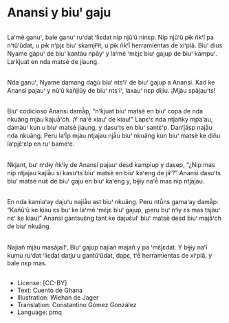 # Anansi y biuꞌ gaju

##
Laꞌmẽ ganuꞌ, bale ganuꞌ ruꞌdat ꞌliɛdat nip njũꞌũ ninɛp. Nip njũꞌũ pɨk ñkꞌĩ pa nꞌtũꞌũdat, u pɨk nꞌpjɛ biuꞌ skamjɨ̃ꞌɨ̃t, u pɨk ñkꞌĩ̀ herramientas de xiꞌpiã. Biuꞌ dius Nyame gapuꞌ de biuꞌ kantàu npãyꞌ y laꞌmẽ ꞌmɛ̀jɛ biuꞌ gajup de biuꞌ kampuꞌ. Laꞌkjuat en nda matsè de jiaung.

##
Nda ganuꞌ, Nyame damang dagù biuꞌ ntsꞌiꞌ de biuꞌ gajup a Anansi. Kad ke Anansi pajauꞌ y nũꞌũ kañjiũy de biuꞌ ntsꞌiꞌ, laxauꞌ nɛp dijiu. ¡Mjàu spàjauꞌts!

##
Biuꞌ codicioso Anansi damã̀p, "nꞌkjuat biuꞌ matsè en biuꞌ copa de nda nkuãng mjàu kajuã̀ꞌch. ¡Y naꞌẽ̀ xiauꞌ de kiau!" Lapɛꞌɛ nda ntjañky mpaꞌau, damàuꞌ kun u biuꞌ matsè jiaung, y dasuꞌts en biuꞌ santɛ̀ꞌp. Danꞌjãsp najã̀u nda nkuãng. Peru laꞌĩ̀p mjàu ntjajau njã̀u biuꞌ nkuãng kun biuꞌ matsè ke diñu laꞌpjɛ̀ꞌɛlp en ruꞌ bameꞌe.

##
Nkjant, buꞌ nꞌdɨy ñkꞌiy de Anansi pajauꞌ desd kampiup y dasep, “¿Nip mas nip ntjajau kajiã̀u si kasuꞌts biuꞌ matsè en biuꞌ kaꞌeng de jiɨꞌ?” Anansi dasuꞌts biuꞌ matsè nuɛ̀ de biuꞌ gaju en biuꞌ kaꞌeng y, bɨ̀jɨy naꞌẽ̀ mas nip ntjajau.

##
En nda kamiaꞌay dajuꞌu najiã̀u ast biuꞌ nkuãng. Peru ntũ̀ns gamaꞌay damã̀p: “Kañũꞌũ ke kiau ɛs buꞌ ke laꞌmẽ ꞌmɛ̀jɛ biuꞌ gajup, ¡peru buꞌ nꞌɨ̀y ɛs mas tsjàuꞌ nɛꞌ ke kiau!” Anansi gantsuɛ̃ng tant ke dajuɛ̀ulꞌ biuꞌ matsè desd biuꞌ majã̀ꞌch de biuꞌ nkuãng.

##
Najiañ mjàu masàjailꞌ. Biuꞌ gajup najiañ majañ y pa ꞌmɛ̀jɛdat. Y bɨ̀jɨy naꞌĩ kumu ruꞌdat ꞌliɛdat datjuꞌu gantũꞌũdat, dapɛ, tꞌẽ̀ herramientas de xiꞌpiã, y bale nɛp mas.

##
* License: [CC-BY]
* Text: Cuento de Ghana
* Illustration: Wiehan de Jager
* Translation: Constantino Gómez González
* Language: pmq
